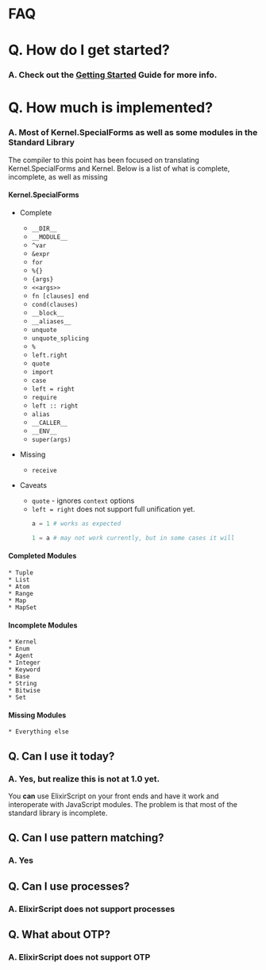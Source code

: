 # FAQ

# Q. How do I get started?

### A. Check out the [Getting Started](GettingStarted.md) Guide for more info.

# Q. How much is implemented?

### A. Most of Kernel.SpecialForms as well as some modules in the Standard Library

The compiler to this point has been focused on translating Kernel.SpecialForms and Kernel. Below is a list of what is complete, incomplete, as well as missing

#### Kernel.SpecialForms

* Complete
    * `__DIR__`
    * `__MODULE__`
    * `^var`
    * `&expr`
    * `for`
    * `%{}`
    * `{args}`
    * `<<args>>`
    * `fn [clauses] end`
    * `cond(clauses)`
    * `__block__`
    * `__aliases__`
    * `unquote`
    * `unquote_splicing`
    * `%`
    * `left.right`
    * `quote`
    * `import`
    * `case`
    * `left = right`
    * `require`
    * `left :: right`
    * `alias`
    * `__CALLER__`
    * `__ENV__`
    * `super(args)`

* Missing
    * `receive`

* Caveats
    * `quote` - ignores `context` options
    * `left = right` does not support full unification yet.
        ```elixir
        a = 1 # works as expected

        1 = a # may not work currently, but in some cases it will
        ```


#### Completed Modules

    * Tuple
    * List
    * Atom
    * Range
    * Map
    * MapSet

#### Incomplete Modules

    * Kernel
    * Enum
    * Agent
    * Integer
    * Keyword
    * Base
    * String
    * Bitwise
    * Set

#### Missing Modules
    * Everything else


## Q. Can I use it today?

### A. Yes, but realize this is not at 1.0 yet.

You **can** use ElixirScript on your front ends and have it work and interoperate with JavaScript modules. The problem is that most of the standard library is incomplete.

## Q. Can I use pattern matching?

### A. Yes

## Q. Can I use processes?

### A. ElixirScript does not support processes

## Q. What about OTP?

### A. ElixirScript does not support OTP
